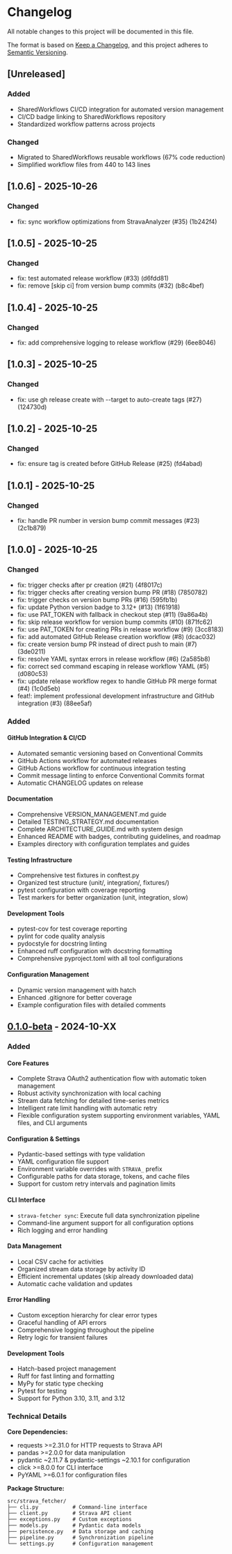 # Changelog

All notable changes to this project will be documented in this file.

The format is based on [Keep a Changelog](https://keepachangelog.com/en/1.0.0/),
and this project adheres to [Semantic Versioning](https://semver.org/spec/v2.0.0.html).

## [Unreleased]

### Added
- SharedWorkflows CI/CD integration for automated version management
- CI/CD badge linking to SharedWorkflows repository
- Standardized workflow patterns across projects

### Changed
- Migrated to SharedWorkflows reusable workflows (67% code reduction)
- Simplified workflow files from 440 to 143 lines

## [1.0.6] - 2025-10-26

### Changed
- fix: sync workflow optimizations from StravaAnalyzer (#35) (1b242f4)


## [1.0.5] - 2025-10-25

### Changed
- fix: test automated release workflow (#33) (d6fdd81)
- fix: remove [skip ci] from version bump commits (#32) (b8c4bef)


## [1.0.4] - 2025-10-25

### Changed
- fix: add comprehensive logging to release workflow (#29) (6ee8046)


## [1.0.3] - 2025-10-25

### Changed
- fix: use gh release create with --target to auto-create tags (#27) (124730d)


## [1.0.2] - 2025-10-25

### Changed
- fix: ensure tag is created before GitHub Release (#25) (fd4abad)


## [1.0.1] - 2025-10-25

### Changed
- fix: handle PR number in version bump commit messages (#23) (2c1b879)


## [1.0.0] - 2025-10-25

### Changed
- fix: trigger checks after pr creation (#21) (4f8017c)
- fix: trigger checks after creating version bump PR (#18) (7850782)
- fix: trigger checks on version bump PRs (#16) (595fb1b)
- fix: update Python version badge to 3.12+ (#13) (1f61918)
- fix: use PAT_TOKEN with fallback in checkout step (#11) (9a86a4b)
- fix: skip release workflow for version bump commits (#10) (871fc62)
- fix: use PAT_TOKEN for creating PRs in release workflow (#9) (3cc8183)
- fix: add automated GitHub Release creation workflow (#8) (dcac032)
- fix: create version bump PR instead of direct push to main (#7) (3de0211)
- fix: resolve YAML syntax errors in release workflow (#6) (2a585b8)
- fix: correct sed command escaping in release workflow YAML (#5) (d080c53)
- fix: update release workflow regex to handle GitHub PR merge format (#4) (1c0d5eb)
- feat!: implement professional development infrastructure and GitHub integration (#3) (88ee5af)


### Added

#### GitHub Integration & CI/CD
- Automated semantic versioning based on Conventional Commits
- GitHub Actions workflow for automated releases
- GitHub Actions workflow for continuous integration testing
- Commit message linting to enforce Conventional Commits format
- Automatic CHANGELOG updates on release

#### Documentation
- Comprehensive VERSION_MANAGEMENT.md guide
- Detailed TESTING_STRATEGY.md documentation
- Complete ARCHITECTURE_GUIDE.md with system design
- Enhanced README with badges, contributing guidelines, and roadmap
- Examples directory with configuration templates and guides

#### Testing Infrastructure
- Comprehensive test fixtures in conftest.py
- Organized test structure (unit/, integration/, fixtures/)
- pytest configuration with coverage reporting
- Test markers for better organization (unit, integration, slow)

#### Development Tools
- pytest-cov for test coverage reporting
- pylint for code quality analysis
- pydocstyle for docstring linting
- Enhanced ruff configuration with docstring formatting
- Comprehensive pyproject.toml with all tool configurations

#### Configuration Management
- Dynamic version management with hatch
- Enhanced .gitignore for better coverage
- Example configuration files with detailed comments

## [0.1.0-beta] - 2024-10-XX

### Added

#### Core Features
- Complete Strava OAuth2 authentication flow with automatic token management
- Robust activity synchronization with local caching
- Stream data fetching for detailed time-series metrics
- Intelligent rate limit handling with automatic retry
- Flexible configuration system supporting environment variables, YAML files, and CLI arguments

#### Configuration & Settings
- Pydantic-based settings with type validation
- YAML configuration file support
- Environment variable overrides with `STRAVA_` prefix
- Configurable paths for data storage, tokens, and cache files
- Support for custom retry intervals and pagination limits

#### CLI Interface
- `strava-fetcher sync`: Execute full data synchronization pipeline
- Command-line argument support for all configuration options
- Rich logging and error handling

#### Data Management
- Local CSV cache for activities
- Organized stream data storage by activity ID
- Efficient incremental updates (skip already downloaded data)
- Automatic cache validation and updates

#### Error Handling
- Custom exception hierarchy for clear error types
- Graceful handling of API errors
- Comprehensive logging throughout the pipeline
- Retry logic for transient failures

#### Development Tools
- Hatch-based project management
- Ruff for fast linting and formatting
- MyPy for static type checking
- Pytest for testing
- Support for Python 3.10, 3.11, and 3.12

### Technical Details

**Core Dependencies:**
- requests >=2.31.0 for HTTP requests to Strava API
- pandas >=2.0.0 for data manipulation
- pydantic ~2.11.7 & pydantic-settings ~2.10.1 for configuration
- click >=8.0.0 for CLI interface
- PyYAML >=6.0.1 for configuration files

**Package Structure:**
```
src/strava_fetcher/
├── cli.py           # Command-line interface
├── client.py        # Strava API client
├── exceptions.py    # Custom exceptions
├── models.py        # Pydantic data models
├── persistence.py   # Data storage and caching
├── pipeline.py      # Synchronization pipeline
└── settings.py      # Configuration management
```

[0.1.0-beta]: https://github.com/hope0hermes/StravaFetcher/releases/tag/v0.1.0-beta
